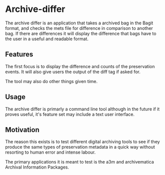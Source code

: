# Archive-differ

The archive differ is an application that takes a archived bag in the Bagit
format, and checks the mets file for difference in comparison to another bag.
If there are differences it will display the difference that bags have to
the user in a useful and readable format.


## Features
The first focus is to display the difference and counts of the preservation events.
It will also give users the output of the diff tag if asked for.

The tool may also do other things given time.

## Usage
The archive differ is primarly a command line tool although in the
future if it proves useful, it's feature set may include a text user interface.

## Motivation 
The reason this exists is to test different digital archiving
tools to see if they produce the same types of preservation metadata in a
quick way without resorting to human error and intense labour.

The primary applications it is meant to test is the a3m and archivematica
Archival Information Packages.
